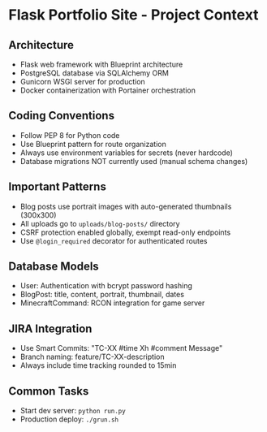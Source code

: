 # Flask Portfolio Site - Project Context

## Architecture
- Flask web framework with Blueprint architecture
- PostgreSQL database via SQLAlchemy ORM
- Gunicorn WSGI server for production
- Docker containerization with Portainer orchestration

## Coding Conventions
- Follow PEP 8 for Python code
- Use Blueprint pattern for route organization
- Always use environment variables for secrets (never hardcode)
- Database migrations NOT currently used (manual schema changes)

## Important Patterns
- Blog posts use portrait images with auto-generated thumbnails (300x300)
- All uploads go to `uploads/blog-posts/` directory
- CSRF protection enabled globally, exempt read-only endpoints
- Use `@login_required` decorator for authenticated routes

## Database Models
- User: Authentication with bcrypt password hashing
- BlogPost: title, content, portrait, thumbnail, dates
- MinecraftCommand: RCON integration for game server

## JIRA Integration
- Use Smart Commits: "TC-XX #time Xh #comment Message"
- Branch naming: feature/TC-XX-description
- Always include time tracking rounded to 15min

## Common Tasks
- Start dev server: `python run.py`
- Production deploy: `./grun.sh`